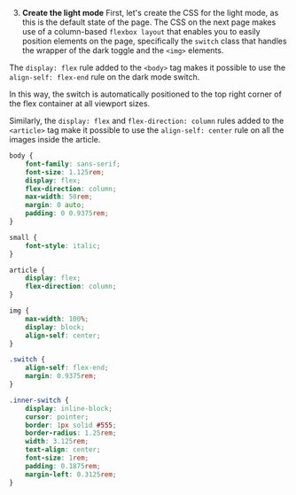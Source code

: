 3. **Create the light mode**
First, let's create the CSS for the light mode, as this is the default state of the page. The CSS on the next page makes use of a column-based `flexbox layout` that enables you to easily position elements on the page, specifically the `switch` class that handles the wrapper of the dark toggle and the `<img>` elements.

The `display: flex` rule added to the `<body>` tag makes it possible to use the `align-self: flex-end` rule on the dark mode switch.

In this way, the switch is automatically positioned to the top right corner of the flex container at all viewport sizes.

Similarly, the `display: flex` and `flex-direction: column` rules added to the `<article>` tag make it possible to use the `align-self: center` rule on all the images inside the article.

```css
body {
    font-family: sans-serif;
    font-size: 1.125rem;
    display: flex;
    flex-direction: column;
    max-width: 50rem;
    margin: 0 auto;
    padding: 0 0.9375rem;
}

small {
    font-style: italic;
}

article {
    display: flex;
    flex-direction: column;
}

img {
    max-width: 100%;
    display: block;
    align-self: center;
}

.switch {
    align-self: flex-end;
    margin: 0.9375rem;
}

.inner-switch {
    display: inline-block;
    cursor: pointer;
    border: 1px solid #555;
    border-radius: 1.25rem;
    width: 3.125rem;
    text-align: center;
    font-size: 1rem;
    padding: 0.1875rem;
    margin-left: 0.3125rem;
}
```